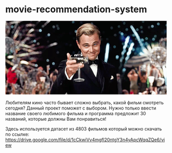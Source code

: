 # movie-recommendation-system
![Image alt](https://github.com/sitoramonova/movie-recommendation-system/blob/main/%D0%B4%D0%B8%20%D0%BA%D0%B0%D0%BF%D1%80%D0%B8%D0%BE.png)

Любителям кино часто бывает сложно выбрать, какой фильм смотреть сегодня?
Данный проект поможет с выбором. Нужно только ввести название своего любимого фильма и программа предложит 30 названий, которые должны Вам понравиться!

Здесь используется датасет из 4803 фильмов который можно скачать по ссылке: https://drive.google.com/file/d/1cCkwiVv4mgfl20ntgY3n4yApcWqqZQe6/view

